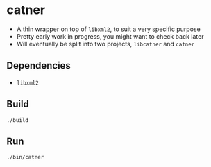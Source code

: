 # catner

- A thin wrapper on top of `libxml2`, to suit a very specific purpose
- Pretty early work in progress, you might want to check back later
- Will eventually be split into two projects, `libcatner` and `catner`

## Dependencies

- `libxml2`

## Build

    ./build

## Run

    ./bin/catner
